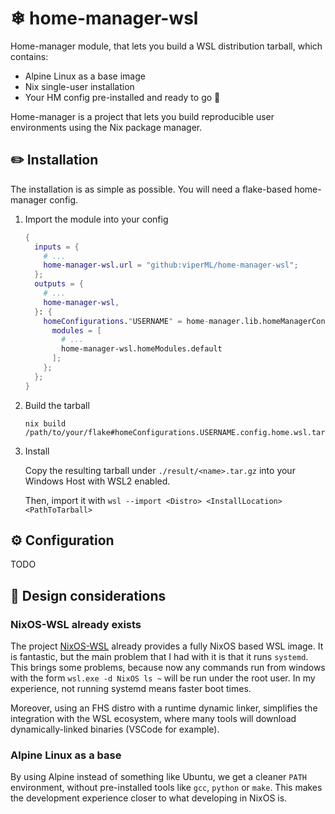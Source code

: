 # ❄ home-manager-wsl

Home-manager module, that lets you build a WSL distribution tarball, which contains:

- Alpine Linux as a base image
- Nix single-user installation
- Your HM config pre-installed and ready to go 🚀

Home-manager is a project that lets you build reproducible user environments using the Nix package manager.

## ✏️ Installation

The installation is as simple as possible. You will need a flake-based home-manager config.

1. Import the module into your config
    ```nix
    {
      inputs = {
        # ...
        home-manager-wsl.url = "github:viperML/home-manager-wsl";
      };
      outputs = {
        # ...
        home-manager-wsl,
      }: {
        homeConfigurations."USERNAME" = home-manager.lib.homeManagerConfiguration {
          modules = [
            # ...
            home-manager-wsl.homeModules.default
          ];
        };
      };
    }
    ```

2. Build the tarball

    ```console
    nix build /path/to/your/flake#homeConfigurations.USERNAME.config.home.wsl.tarball
    ```

3. Install

    Copy the resulting tarball under `./result/<name>.tar.gz` into your Windows Host with WSL2 enabled.

    Then, import it with `wsl --import <Distro> <InstallLocation> <PathToTarball>`


## ⚙️ Configuration

TODO

## 📐 Design considerations

### NixOS-WSL already exists

The project [NixOS-WSL](https://github.com/nix-community/NixOS-WSL) already provides a fully NixOS based WSL image. It is fantastic, but the main problem that I had with it is that it runs `systemd`. This brings some problems, because now any commands run from windows with the form `wsl.exe -d NixOS ls ~` will be run under the root user. In my experience, not running systemd means faster boot times.

Moreover, using an FHS distro with a runtime dynamic linker, simplifies the integration with the WSL ecosystem, where many tools will download dynamically-linked binaries (VSCode for example).


### Alpine Linux as a base

By using Alpine instead of something like Ubuntu, we get a cleaner `PATH` environment, without pre-installed tools like `gcc`, `python` or `make`. This makes the development experience closer to what developing in NixOS is.
